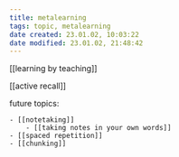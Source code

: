 ```yaml
---
title: metalearning
tags: topic, metalearning
date created: 23.01.02, 10:03:22
date modified: 23.01.02, 21:48:42
---
```


[[learning by teaching]]

[[active recall]]

future topics:

	- [[notetaking]]
		- [[taking notes in your own words]]
	- [[spaced repetition]]
	- [[chunking]]
